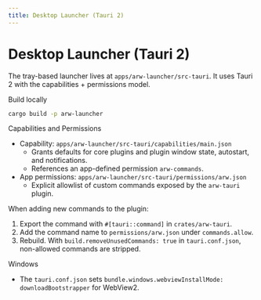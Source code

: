 ```yaml
---
title: Desktop Launcher (Tauri 2)
---
```


# Desktop Launcher (Tauri 2)

The tray-based launcher lives at `apps/arw-launcher/src-tauri`. It uses Tauri 2 with the capabilities + permissions model.

Build locally
```bash
cargo build -p arw-launcher
```

Capabilities and Permissions
- Capability: `apps/arw-launcher/src-tauri/capabilities/main.json`
  - Grants defaults for core plugins and plugin window state, autostart, and notifications.
  - References an app-defined permission `arw-commands`.
- App permissions: `apps/arw-launcher/src-tauri/permissions/arw.json`
  - Explicit allowlist of custom commands exposed by the `arw-tauri` plugin.

When adding new commands to the plugin:
1) Export the command with `#[tauri::command]` in `crates/arw-tauri`.
2) Add the command name to `permissions/arw.json` under `commands.allow`.
3) Rebuild. With `build.removeUnusedCommands: true` in `tauri.conf.json`, non-allowed commands are stripped.

Windows
- The `tauri.conf.json` sets `bundle.windows.webviewInstallMode: downloadBootstrapper` for WebView2.

